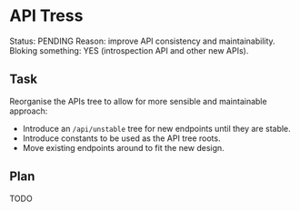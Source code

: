# API Tress
Status: PENDING
Reason: improve API consistency and maintainability.
Bloking something: YES (introspection API and other new APIs).


## Task
Reorganise the APIs tree to allow for more sensible and maintainable approach:

  * Introduce an `/api/unstable` tree for new endpoints until they are stable.
  * Introduce constants to be used as the API tree roots.
  * Move existing endpoints around to fit the new design.


## Plan
TODO
